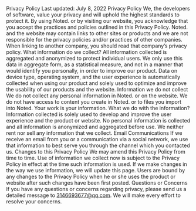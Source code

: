 Privacy Policy
Last updated: July 8, 2022
Privacy Policy
We, the developers of software, value your privacy and will uphold the highest standards to protect it. By using Noted. or by visiting our website, you acknowledge that you accept the practices and policies outlined in this Privacy Policy.
Noted. and the website may contain links to other sites or products and we are not responsible for the privacy policies and/or practices of other companies. When linking to another company, you should read that company’s privacy policy.
What information do we collect?
All information collected is aggregated and anonymized to protect individual users. We only use this data in aggregate form, as a statistical measure, and not in a manner that would identify you personally, in order to improve our product. Data on device type, operating system, and the user experience is automatically collected when using our product and solely used to optimize and improve the usability of our products and the website.
Information we do not collect
We do not collect any personal information in Noted. or on the website. We do not have access to content you create in Noted. or to files you import into Noted. Your work is your information.
What we do with the information?
Information collected is solely used to develop and improve the user experience and the product or website. No personal information is collected and all information is anonymized and aggregated before use. We neither rent nor sell any information that we collect.
Email Communications
If we receive an email from you or a communication via a social network, we use that information to best serve you through the channel which you contacted us.
Changes to this Privacy Policy
We may amend this Privacy Policy from time to time. Use of information we collect now is subject to the Privacy Policy in effect at the time such information is used. If we make changes in the way we use information, we will update this page. Users are bound by any changes to the Privacy Policy when he or she uses the product or website after such changes have been first posted.
Questions or Concerns
If you have any questions or concerns regarding privacy, please send us a detailed message to 3146693677@qq.com. We will make every effort to resolve your concerns.

